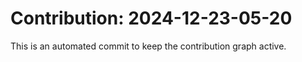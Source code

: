 # Contribution: 2024-12-23-05-20
This is an automated commit to keep the contribution graph active.

